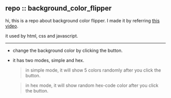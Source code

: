 ## repo :: background_color_flipper
hi, this is a repo about background color flipper. I made it by referring [this video](https://youtu.be/3PHXvlpOkf4?t=426).

it used by html, css and javascript.

---

- change the background color by clicking the button.

- it has two modes, simple and hex.

  > in simple mode, it will show 5 colors randomly after you click the button.
  
  > in hex mode, it will show random hex-code color after you click the button.
